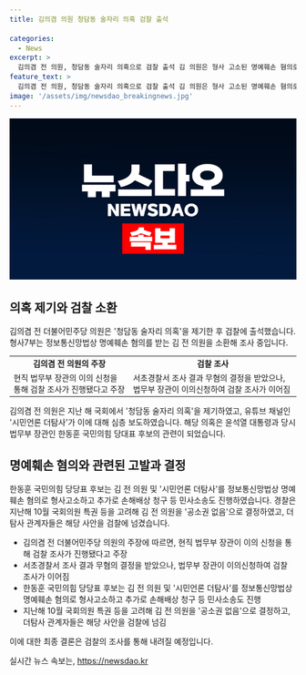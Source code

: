 ```yaml
---
title: 김의겸 의원 청담동 술자리 의혹 검찰 출석

categories:
  - News
excerpt: >
  김의겸 전 의원, 청담동 술자리 의혹으로 검찰 출석 김 의원은 형사 고소된 명예훼손 혐의로 조사 받았다. 유튜브 채널 더탐사에서 김 의원이 윤석열 대통령과 한동훈 국민의힘 당대표 후보와 함께 청담동 술자리를 가졌다는 의혹을 제기했다. 이에 대해 김 의원은 사실무근이라고 주장했으며, 해당 의혹으로 인해 정보통신망법상 명예훼손 혐의로 고소당한 상황이다. 해당 사건은 계속해서 이슈가 되고 있으며, 노컷뉴스는 관련 제보를 환영하고 있다. (요약문 종료)
feature_text: >
  김의겸 전 의원, 청담동 술자리 의혹으로 검찰 출석 김 의원은 형사 고소된 명예훼손 혐의로 조사 받았다. 유튜브 채널 더탐사에서 김 의원이 윤석열 대통령과 한동훈 국민의힘 당대표 후보와 함께 청담동 술자리를 가졌다는 의혹을 제기했다. 이에 대해 김 의원은 사실무근이라고 주장했으며, 해당 의혹으로 인해 정보통신망법상 명예훼손 혐의로 고소당한 상황이다. 해당 사건은 계속해서 이슈가 되고 있으며, 노컷뉴스는 관련 제보를 환영하고 있다. (요약문 종료)
image: '/assets/img/newsdao_breakingnews.jpg'
---
```


<p><img src="/assets/img/newsdao_breakingnews.jpg" alt="firstkoreanews 속보" /></p>

<h2 data-ke-size="size26">의혹 제기와 검찰 소환</h2>

<p data-ke-size="size16">김의겸 전 더불어민주당 의원은 '청담동 술자리 의혹'을 제기한 후 검찰에 출석했습니다. 형사7부는 정보통신망법상 명예훼손 혐의를 받는 김 전 의원을 소환해 조사 중입니다.</p>

<table>
    <tr>
        <td style="text-align: center; height: 17px;"><b>김의겸 전 의원의 주장</b></td>
        <td style="text-align: center; height: 17px;"><b>검찰 조사</b></td>
    </tr>
    <tr>
        <td>현직 법무부 장관의 이의 신청을 통해 검찰 조사가 진행됐다고 주장</td>
        <td>서초경찰서 조사 결과 무혐의 결정을 받았으나, 법무부 장관이 이의신청하여 검찰 조사가 이어짐</td>
    </tr>
</table>

<p data-ke-size="size16">김의겸 전 의원은 지난 해 국회에서 '청담동 술자리 의혹'을 제기하였고, 유튜브 채널인 '시민언론 더탐사'가 이에 대해 심층 보도하였습니다. 해당 의혹은 윤석열 대통령과 당시 법무부 장관인 한동훈 국민의힘 당대표 후보의 관련이 되었습니다.</p>

<h2 data-ke-size="size26">명예훼손 혐의와 관련된 고발과 결정</h2>

<p data-ke-size="size16">한동훈 국민의힘 당당표 후보는 김 전 의원 및 '시민언론 더탐사'를 정보통신망법상 명예훼손 혐의로 형사고소하고 추가로 손해배상 청구 등 민사소송도 진행하였습니다. 경찰은 지난해 10월 국회의원 특권 등을 고려해 김 전 의원을 '공소권 없음'으로 결정하였고, 더탐사 관계자들은 해당 사안을 검찰에 넘겼습니다.</p>

<div>
    <ul>
        <li>김의겸 전 더불어민주당 의원의 주장에 따르면, 현직 법무부 장관이 이의 신청을 통해 검찰 조사가 진행됐다고 주장</li>
        <li>서초경찰서 조사 결과 무혐의 결정을 받았으나, 법무부 장관이 이의신청하여 검찰 조사가 이어짐</li>
        <li>한동훈 국민의힘 당당표 후보는 김 전 의원 및 '시민언론 더탐사'를 정보통신망법상 명예훼손 혐의로 형사고소하고 추가로 손해배상 청구 등 민사소송도 진행</li>
        <li>지난해 10월 국회의원 특권 등을 고려해 김 전 의원을 '공소권 없음'으로 결정하고, 더탐사 관계자들은 해당 사안을 검찰에 넘김</li>
    </ul>
</div>

<p data-ke-size="size16">이에 대한 최종 결론은 검찰의 조사를 통해 내려질 예정입니다.</p>
실시간 뉴스 속보는, <a href="https://newsdao.kr" rel="dofollow">https://newsdao.kr</a>


